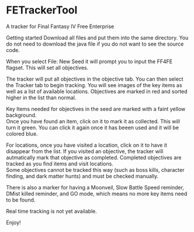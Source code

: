 # FETrackerTool
A tracker for Final Fantasy IV Free Enterprise

Getting started
Download all files and put them into the same directory.  You do not need to download the java file if you do not want to see the source code.

When you select File: New Seed it will prompt you to input the FF4FE flagset.  This will set all objectives.

The tracker will put all objectives in the objective tab.  You can then select the Tracker tab to begin tracking.
You will see images of the key items as well as a list of available locations. Objectives are marked in red and sorted higher in the list than normal.

Key Items needed for objectives in the seed are marked with a faint yellow background.  
Once you have found an item, click on it to mark it as collected.  This will turn it green.  You can click it again once it has beeen used and it will be colored blue.

For locations, once you have visited a location, click on it to have it disappear from the list.  If you visited an objective, the tracker will autmatically mark that objective as completed.
Completed objectives are tracked as you find items and visit locations.  
Some objectives cannot be tracked this way (such as boss kills, character finding, and dark matter hunts) and must be checked manually.

There is also a marker for having a Moonveil, Slow Battle Speed reminder, DMist killed reminder, and GO mode, which means no more key items need to be found.

Real time tracking is not yet available.

Enjoy!
